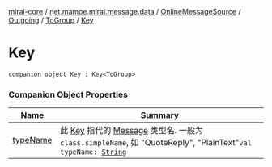 [mirai-core](../../../../../index.md) / [net.mamoe.mirai.message.data](../../../../index.md) / [OnlineMessageSource](../../../index.md) / [Outgoing](../../index.md) / [ToGroup](../index.md) / [Key](./index.md)

# Key

`companion object Key : Key<ToGroup>`

### Companion Object Properties

| Name | Summary |
|---|---|
| [typeName](type-name.md) | 此 [Key](../../../../-message/-key/index.md) 指代的 [Message](../../../../-message/index.md) 类型名. 一般为 `class.simpleName`, 如 "QuoteReply", "PlainText"`val typeName: `[`String`](https://kotlinlang.org/api/latest/jvm/stdlib/kotlin/-string/index.html) |
